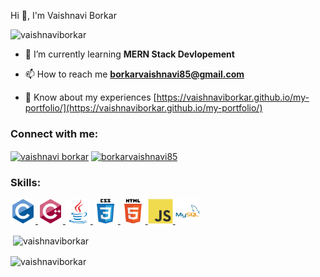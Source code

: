 Hi 👋, I'm Vaishnavi Borkar<!-- <h1 align="center">Hi 👋, I'm Vaishnavi Borkar</h1> -->
<p align="left"> <img src="https://komarev.com/ghpvc/?username=vaishnaviborkar&label=Profile%20views&color=0e75b6&style=flat" alt="vaishnaviborkar" /> </p>

- 🌱 I’m currently learning **MERN Stack Devlopement**

<!-- - 👨‍💻 All of my projects are available at [https://vaishnaviborkar.github.io/my-portfolio/](https://vaishnaviborkar.github.io/my-portfolio/) -->

- 📫 How to reach me **borkarvaishnavi85@gmail.com**

- 📄 Know about my experiences [https://vaishnaviborkar.github.io/my-portfolio/](https://vaishnaviborkar.github.io/my-portfolio/)

<h3 align="left">Connect with me:</h3>
<p align="left">
<a href="https://linkedin.com/in/vaishnavi borkar" target="blank"><img align="center" src="https://raw.githubusercontent.com/rahuldkjain/github-profile-readme-generator/master/src/images/icons/Social/linked-in-alt.svg" alt="vaishnavi borkar" height="25" width="40" /></a>
<a href="https://auth.geeksforgeeks.org/user/borkarvaishnavi85" target="blank"><img align="center" src="https://raw.githubusercontent.com/rahuldkjain/github-profile-readme-generator/master/src/images/icons/Social/geeks-for-geeks.svg" alt="borkarvaishnavi85" height="25" width="40" /></a>
</p>

<h3 align="left">Skills:</h3>
 <a href="https://www.cprogramming.com/" target="_blank"> <img src="https://raw.githubusercontent.com/devicons/devicon/master/icons/c/c-original.svg" alt="c" width="40" height="40"/> </a> <a href="https://www.w3schools.com/cpp/" target="_blank"> <img src="https://raw.githubusercontent.com/devicons/devicon/master/icons/cplusplus/cplusplus-original.svg" alt="cplusplus" width="40" height="40"/> </a> <a href="https://www.w3schools.com/css/" target="_blank"> <img src="https://raw.githubusercontent.com/devicons/devicon/master/icons/java/java-original.svg" alt="java" width="40" height="40"/> </a> <a href="https://developer.mozilla.org/en-US/docs/Web/JavaScript" target="_blank"> <img src="https://raw.githubusercontent.com/devicons/devicon/master/icons/css3/css3-original-wordmark.svg" alt="css3" width="40" height="40"/> </a> <a href="https://www.w3.org/html/" target="_blank"> <img src="https://raw.githubusercontent.com/devicons/devicon/master/icons/html5/html5-original-wordmark.svg" alt="html5" width="40" height="40"/> </a> <a href="https://www.java.com" target="_blank"> <img src="https://raw.githubusercontent.com/devicons/devicon/master/icons/javascript/javascript-original.svg" alt="javascript" width="40" height="40"/> </a> 
 <a href="https://www.mysql.com/" target="_blank"> <img src="https://raw.githubusercontent.com/devicons/devicon/master/icons/mysql/mysql-original-wordmark.svg" alt="mysql" width="40" height="40"/> </a> </p>

<p>&nbsp;<img align="center" src="https://github-readme-stats.vercel.app/api?username=vaishnaviborkar&show_icons=true&locale=en" alt="vaishnaviborkar" /></p>

<p><img align="center" src="https://github-readme-streak-stats.herokuapp.com/?user=vaishnaviborkar&" alt="vaishnaviborkar" /></p>

